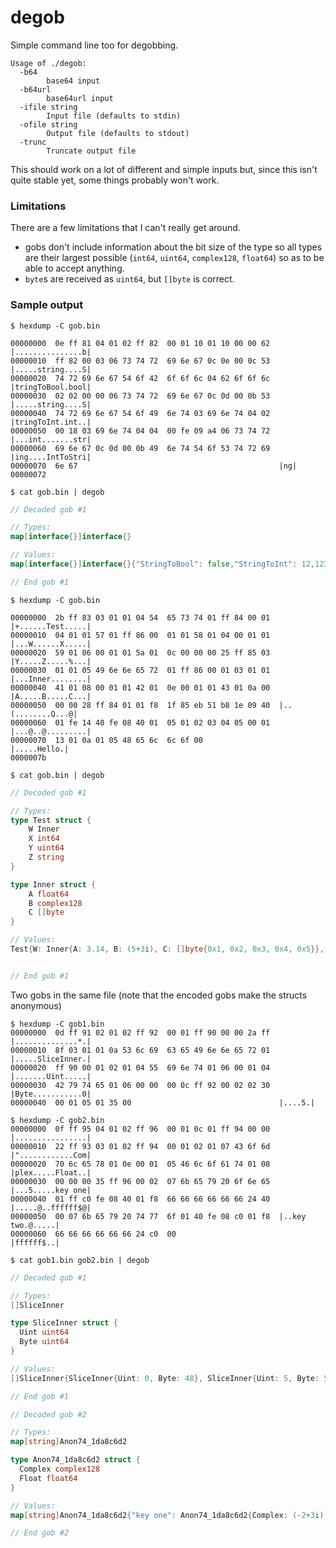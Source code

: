 # degob

Simple command line too for degobbing.

```
Usage of ./degob:
  -b64
    	base64 input
  -b64url
    	base64url input
  -ifile string
    	Input file (defaults to stdin)
  -ofile string
    	Output file (defaults to stdout)
  -trunc
    	Truncate output file
```

This should work on a lot of different and simple inputs but, since this isn't quite stable yet, some things probably won't work.

### Limitations

There are a few limitations that I can't really get around.

- gobs don't include information about the bit size of the type so all types are their largest possible (`int64`, `uint64`, `complex128`, `float64`) so as to be able to accept anything.
- `byte`s are received as `uint64`, but `[]byte` is correct.


### Sample output

`$ hexdump -C gob.bin`
```
00000000  0e ff 81 04 01 02 ff 82  00 01 10 01 10 00 00 62  |...............b|
00000010  ff 82 00 03 06 73 74 72  69 6e 67 0c 0e 00 0c 53  |.....string....S|
00000020  74 72 69 6e 67 54 6f 42  6f 6f 6c 04 62 6f 6f 6c  |tringToBool.bool|
00000030  02 02 00 00 06 73 74 72  69 6e 67 0c 0d 00 0b 53  |.....string....S|
00000040  74 72 69 6e 67 54 6f 49  6e 74 03 69 6e 74 04 02  |tringToInt.int..|
00000050  00 18 03 69 6e 74 04 04  00 fe 09 a4 06 73 74 72  |...int.......str|
00000060  69 6e 67 0c 0d 00 0b 49  6e 74 54 6f 53 74 72 69  |ing....IntToStri|
00000070  6e 67                                             |ng|
00000072
```
`$ cat gob.bin | degob`
```go
// Decoded gob #1

// Types:
map[interface{}]interface{}

// Values:
map[interface{}]interface{}{"StringToBool": false,"StringToInt": 12,1234: "IntToString"}

// End gob #1
```

`$ hexdump -C gob.bin`
```
00000000  2b ff 83 03 01 01 04 54  65 73 74 01 ff 84 00 01  |+......Test.....|
00000010  04 01 01 57 01 ff 86 00  01 01 58 01 04 00 01 01  |...W......X.....|
00000020  59 01 06 00 01 01 5a 01  0c 00 00 00 25 ff 85 03  |Y.....Z.....%...|
00000030  01 01 05 49 6e 6e 65 72  01 ff 86 00 01 03 01 01  |...Inner........|
00000040  41 01 08 00 01 01 42 01  0e 00 01 01 43 01 0a 00  |A.....B.....C...|
00000050  00 00 28 ff 84 01 01 f8  1f 85 eb 51 b8 1e 09 40  |..(........Q...@|
00000060  01 fe 14 40 fe 08 40 01  05 01 02 03 04 05 00 01  |...@..@.........|
00000070  13 01 0a 01 05 48 65 6c  6c 6f 00                 |.....Hello.|
0000007b
```
`$ cat gob.bin | degob `
```go
// Decoded gob #1

// Types:
type Test struct {
	W Inner
	X int64
	Y uint64
	Z string
}

type Inner struct {
	A float64
	B complex128
	C []byte
}

// Values:
Test{W: Inner{A: 3.14, B: (5+3i), C: []byte{0x1, 0x2, 0x3, 0x4, 0x5}}, X: -10, Y: 10, Z: "Hello"}


// End gob #1
```

Two gobs in the same file (note that the encoded gobs make the structs anonymous)

```
$ hexdump -C gob1.bin
00000000  0d ff 91 02 01 02 ff 92  00 01 ff 90 00 00 2a ff  |..............*.|
00000010  8f 03 01 01 0a 53 6c 69  63 65 49 6e 6e 65 72 01  |.....SliceInner.|
00000020  ff 90 00 01 02 01 04 55  69 6e 74 01 06 00 01 04  |.......Uint.....|
00000030  42 79 74 65 01 06 00 00  00 0c ff 92 00 02 02 30  |Byte...........0|
00000040  00 01 05 01 35 00                                 |....5.|

$ hexdump -C gob2.bin
00000000  0f ff 95 04 01 02 ff 96  00 01 0c 01 ff 94 00 00  |................|
00000010  22 ff 93 03 01 02 ff 94  00 01 02 01 07 43 6f 6d  |"............Com|
00000020  70 6c 65 78 01 0e 00 01  05 46 6c 6f 61 74 01 08  |plex.....Float..|
00000030  00 00 00 35 ff 96 00 02  07 6b 65 79 20 6f 6e 65  |...5.....key one|
00000040  01 ff c0 fe 08 40 01 f8  66 66 66 66 66 66 24 40  |.....@..ffffff$@|
00000050  00 07 6b 65 79 20 74 77  6f 01 40 fe 08 c0 01 f8  |..key two.@.....|
00000060  66 66 66 66 66 66 24 c0  00                       |ffffff$..|
```

`$ cat gob1.bin gob2.bin | degob`

```go
// Decoded gob #1

// Types:
[]SliceInner

type SliceInner struct {
  Uint uint64
  Byte uint64
}

// Values:
[]SliceInner{SliceInner{Uint: 0, Byte: 48}, SliceInner{Uint: 5, Byte: 53}}

// End gob #1

// Decoded gob #2

// Types:
map[string]Anon74_1da8c6d2

type Anon74_1da8c6d2 struct {
  Complex complex128
  Float float64
}

// Values:
map[string]Anon74_1da8c6d2{"key one": Anon74_1da8c6d2{Complex: (-2+3i), Float: 10.2},"key two": Anon74_1da8c6d2{Complex: (2-3i), Float: -10.2}}

// End gob #2
```

